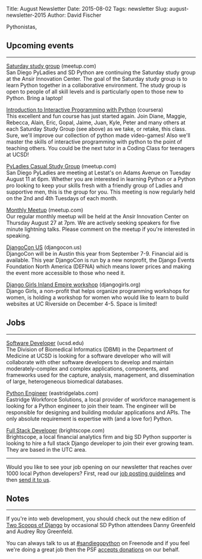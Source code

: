 Title: August Newsletter
Date: 2015-08-02
Tags: newsletter
Slug: august-newsletter-2015
Author: David Fischer


Pythonistas,


Upcoming events
---------------

----

[Saturday study group][saturday-meetup] (meetup.com) <br />
San Diego PyLadies and SD Python are continuing the Saturday study group
at the Ansir Innovation Center. The goal of the Saturday study group is to
learn Python together in a collaborative environment. The study group is open
to people of all skill levels and is particularly open to those new to Python.
Bring a laptop!

[saturday-meetup]: http://www.meetup.com/pythonsd/events/223519327/


[Introduction to Interactive Programming with Python][rice-course] (coursera) <br />
This excellent and fun course has just started again. Join Diane, Maggie, Rebecca, Alain, Eric, Gopal, Jaime, Juan, Kyle, Peter and many others at each Saturday Study Group (see above) as we take, or retake, this class. Sure, we'll improve our collection of python made video-games! Also we'll master the skills of interactive programming with python to the point of teaching others. You could be the next tutor in a Coding Class for teenagers at UCSD!

[rice-course]: https://www.coursera.org/course/interactivepython1


[PyLadies Casual Study Group][] (meetup.com) <br />
San Diego PyLadies are meeting at Lestat's on Adams Avenue on Tuesday August 11
at 6pm. Whether you are interested in learning Python or a Python pro looking
to keep your skills fresh with a friendly group of Ladies and supportive men,
this is the group for you. This meeting is now regularly held on the 2nd and
4th Tuesdays of each month.

[PyLadies Casual Study Group]: http://www.meetup.com/sd-pyladies/events/xvnvglytlbpb/


[Monthly Meetup][] (meetup.com) <br />
Our regular monthly meetup will be held at the Ansir Innovation Center on
Thursday August 27 at 7pm. We are actively seeking speakers for five minute lightning
talks. Please comment on the meetup if you're interested in speaking.

[Monthly Meetup]: http://www.meetup.com/pythonsd/events/223828835/


[DjangoCon US][] (djangocon.us) <br />
DjangoCon will be in Austin this year from September 7-9. Financial
aid is available. This year DjangoCon is run by a new nonprofit, the Django
Events Foundation North America (DEFNA) which means lower prices and making
the event more accessible to those who need it.

[DjangoCon US]: https://2015.djangocon.us/


[Django Girls Inland Empire workshop][] (djangogirls.org) <br />
Django Girls, a non-profit that helps organize programming workshops for women,
is holding a workshop for women who would like to learn to build websites at
UC Riverside on December 4-5. Space is limited!

[Django Girls Inland Empire workshop]: https://djangogirls.org/inlandempire/


Jobs
----

----


[Software Developer][ucsd-dev] (ucsd.edu) <br />
The Division of Biomedical Informatics (DBMI) in the Department of Medicine at
UCSD is looking for a software developer who will will collaborate with other
software developers to develop and maintain moderately-complex and complex
applications, components, and frameworks used for the capture, analysis,
management, and dissemination of large, heterogeneous biomedical databases.

[ucsd-dev]: http://jobs.ucsd.edu/bulletin/job.aspx?cat=search&sortby=rank&jobnum_in=77396&search=software%20developer


[Python Engineer][eastridge-job] (eastridgelabs.com) <br />
Eastridge Workforce Solutions, a local provider of workforce management is
looking for a Python engineer to join their team. The engineer will be
responsible for designing and building modular applications and APIs. The
only absolute requirement is expertise with (and a love for) Python.

[eastridge-job]: http://www.eastridgelabs.com/python-engineer


[Full Stack Developer][full-stack-dev] (brightscope.com) <br />
Brightscope, a local financial analytics firm and big SD Python supporter is
looking to hire a full stack Django developer to join their ever growing team.
They are based in the UTC area.

[full-stack-dev]: http://www.brightscope.com/about/careers/#job_Software_Engineer


----

Would you like to see your job opening on our newsletter that reaches over
1000 local Python developers? First, read our
[job posting guidelines][job-guidelines] and then [send it to us][send-it].

[send-it]: mailto:sandiegopython-organizers@googlegroups.com
[job-guidelines]: http://pythonsd.org/pages/job-posting-guidelines.html

Notes
-----

----

If you're into web development, you should check out the new edition of
[Two Scoops of Django][two-scoops] by occasional SD Python attendees Danny
Greenfeld and Audrey Roy Greenfeld.

[two-scoops]: http://twoscoopspress.org/products/two-scoops-of-django-1-8


You can always talk to us at [#sandiegopython][irc] on Freenode and if you feel
we're doing a great job then the PSF [accepts donations][accepts-donations] on
our behalf.

[irc]: http://pythonsd.org/pages/chat-room.html
[accepts-donations]: https://psfmember.org/civicrm/contribute/transact?reset=1&id=9
